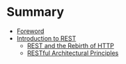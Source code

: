 # Summary

* [Foreword](README.md)
* [Introduction to REST](part1/chapter1/introduction_to_rest.md)
   * [REST and the Rebirth of HTTP](part1/chapter1/rest_and_the_rebirth_of_http.md)
   * [RESTful Architectural Principles](part1/chapter1/restful_architectural_principles.md)


